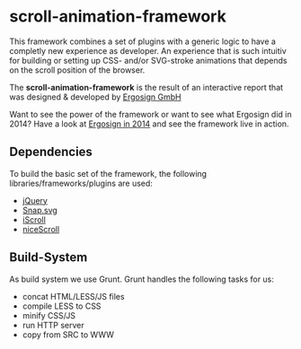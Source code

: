 # scroll-animation-framework
This framework combines a set of plugins with a generic logic to have a completly new experience as developer.
An experience that is such intuitiv for building or setting up CSS- and/or SVG-stroke animations that depends on the scroll position of the browser.

The **scroll-animation-framework** is the result of an interactive report that was designed & developed by [Ergosign GmbH](http://www.ergosign.de)

Want to see the power of the framework or want to see what Ergosign did in 2014?
Have a look at [Ergosign in 2014](http://www.ergosign.de/2014) and see the framework live in action.

## Dependencies
To build the basic set of the framework, the following libraries/frameworks/plugins are used:
- [jQuery](https://jquery.com/)
- [Snap.svg](http://snapsvg.io/)
- [iScroll](http://iscrolljs.com/)
- [niceScroll](http://areaaperta.com/nicescroll/)

## Build-System
As build system we use Grunt. Grunt handles the following tasks for us:
- concat HTML/LESS/JS files
- compile LESS to CSS
- minify CSS/JS
- run HTTP server
- copy from SRC to WWW
